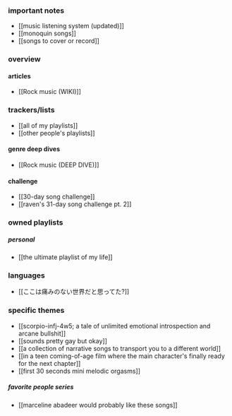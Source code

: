 ### important notes
- [[music listening system (updated)]]
- [[monoquin songs]] 
- [[songs to cover or record]] 
### overview
#### articles
- [[Rock music (WIKI)]] 

### trackers/lists
- [[all of my playlists]] 
- [[other people's playlists]] 
#### genre deep dives
- [[Rock music (DEEP DIVE)]]
#### challenge
- [[30-day song challenge]]
- [[raven's 31-day song challenge pt. 2]]
### owned playlists
##### personal
- [[the ultimate playlist of my life]] 
### languages
- [[ここは痛みのない世界だと思ってた?]]
### specific themes
- [[scorpio-infj-4w5; a tale of unlimited emotional introspection and arcane bullshit]] 
- [[sounds pretty gay but okay]]
- [[a collection of narrative songs to transport you to a different world]]
- [[in a teen coming-of-age film where the main character's finally ready for the next chapter]]
- [[first 30 seconds mini melodic orgasms]]
##### favorite people series
- [[marceline abadeer would probably like these songs]] 
